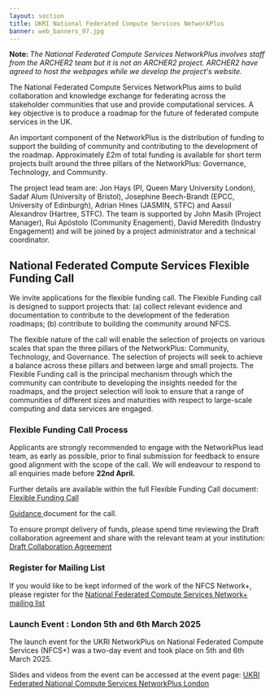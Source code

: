 ```yaml
---
layout: section
title: UKRI National Federated Compute Services NetworkPlus
banner: web_banners_07.jpg
---
```

<p>
<b> Note: </b> <I>The National Federated Compute Services NetworkPlus involves staff from the ARCHER2 team but it is not an ARCHER2 project. ARCHER2 have agreed to host the webpages while we develop the project's website.</I></p>

The National Federated Compute Services NetworkPlus aims to build collaboration and knowledge exchange for federating across the stakeholder communities that use and provide computational services. A key objective is to produce a roadmap for the future of federated compute services in the UK.

An important component of the NetworkPlus is the distribution of funding to support the building of community and contributing to the development of the roadmap. Approximately £2m of total funding is available for short term projects built around the three pillars of the NetworkPlus: Governance, Technology, and Community.

The project lead team are: Jon Hays (PI, Queen Mary University London), Sadaf Alum (University of Bristol), Josephine Beech-Brandt (EPCC, University of Edinburgh), Adrian Hines (JASMIN, STFC) and Aassil Alexandrov (Hartree, STFC). The team is supported by John Masih (Project Manager), Rui Apóstolo (Community Enagement), David Meredith (Industry Engagement) and will be joined by a project administrator and a technical coordinator.  

## National Federated Compute Services Flexible Funding Call 

We invite applications for the flexible funding call. The Flexible Funding call is designed to support projects that:
(a) collect relevant evidence and documentation to contribute to the development of the federation roadmaps; 
(b) contribute to building the community around NFCS. 

The flexible nature of the call will enable the selection of projects on various scales that span the three pillars of the NetworkPlus: Community, Technology, and Governance. The selection of projects will seek to achieve a balance across these pillars and between large and small projects. The Flexible Funding call is the principal mechanism through which the community can contribute to developing the insights needed for the roadmaps, and the project selection will look to ensure that a range of communities of different sizes and maturities with respect to large-scale computing and data services are engaged.  

### Flexible Funding Call Process

Applicants are strongly recommended to engage with the NetworkPlus lead team, as early as possible, prior to final submission for feedback to ensure good alignment with the scope of the call. We will endeavour to respond to all enquiries made before <b> 22nd April. </b>

Further details are available within the full Flexible Funding Call document: [Flexible Funding Call ](NFCS_FF_Application.docx)

[Guidance ](NFCS_FF_Guidance.docx) document for the call. 

To ensure prompt delivery of funds, please spend time reviewing the Draft collaboration agreement and share with the relevant team at your institution: [Draft Collaboration Agreement ](NFCS_FF_CollaborationAgreement.pdf) 

### Register for Mailing List

If you would like to be kept informed of the work of the NFCS Network+, please register for the [National Federated Compute Services Network+ mailing list]( https://www.jiscmail.ac.uk/cgi-bin/webadmin?A0=NFCS-NETWORKPLUS-ANNOUNCE)


### Launch Event : London 5th and 6th March 2025

The launch event for the UKRI NetworkPlus on National Federated Compute Services (NFCS+) was a two-day event and took place on 5th and 6th March 2025. 

Slides and videos from the event can be accessed at the event page: [UKRI Federated National Compute Services NetworkPlus London](https://www.archer2.ac.uk/community/events/ukri-federated-national-compute-services-networkplus/)



